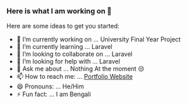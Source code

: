 ### Here is what I am working on 👋

Here are some ideas to get you started:

- 🔭 I’m currently working on ... University Final Year Project
- 🌱 I’m currently learning ... Laravel
- 👯 I’m looking to collaborate on ... Laravel
- 🤔 I’m looking for help with ... Laravel
- 💬 Ask me about ... Nothing At the moment 😒
- 📫 How to reach me: ... [Portfolio Website](https://fazleyrabbi.netlify.app)
- 😄 Pronouns: ... He/Him
- ⚡ Fun fact: ... I am Bengali
